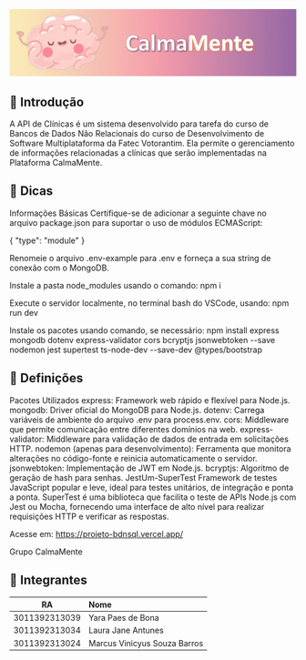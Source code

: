 <div align="center">
    
![banner](https://github.com/marcusvsbarros/projetoManufatura/blob/main/CalmaMente%20capa.jpeg)
</div>


## :busts_in_silhouette: Introdução

A API de Clínicas é um sistema desenvolvido para tarefa do curso de Bancos de Dados Não Relacionais do curso de Desenvolvimento de Software Multiplataforma da Fatec Votorantim. Ela permite o gerenciamento de informações relacionadas a clínicas que serão implementadas na Plataforma CalmaMente.

## :busts_in_silhouette: Dicas
Informações Básicas
Certifique-se de adicionar a seguinte chave no arquivo package.json para suportar o uso de módulos ECMAScript:

<json>

{ "type": "module" }

Renomeie o arquivo .env-example para .env e forneça a sua string de conexão com o MongoDB.

Instale a pasta node_modules usando o comando: npm i

Execute o servidor localmente, no terminal bash do VSCode, usando: npm run dev

Instale os pacotes usando comando, se necessário:
npm install express mongodb dotenv express-validator cors bcryptjs jsonwebtoken --save nodemon jest supertest ts-node-dev --save-dev @types/bootstrap

## :busts_in_silhouette: Definições
Pacotes Utilizados
express: Framework web rápido e flexível para Node.js.
mongodb: Driver oficial do MongoDB para Node.js.
dotenv: Carrega variáveis de ambiente do arquivo .env para process.env.
cors: Middleware que permite comunicação entre diferentes domínios na web.
express-validator: Middleware para validação de dados de entrada em solicitações HTTP.
nodemon (apenas para desenvolvimento): Ferramenta que monitora alterações no código-fonte e reinicia automaticamente o servidor.
jsonwebtoken: Implementação de JWT em Node.js.
bcryptjs: Algoritmo de geração de hash para senhas.
JestUm-SuperTest Framework de testes JavaScript popular e leve, ideal para testes unitários, de integração e ponta a ponta. SuperTest é uma biblioteca que facilita o teste de APIs Node.js com Jest ou Mocha, fornecendo uma interface de alto nível para realizar requisições HTTP e verificar as respostas.

Acesse em: https://projeto-bdnsql.vercel.app/

Grupo CalmaMente

<span id="equipe">

## :busts_in_silhouette: Integrantes

|    RA     | Nome                                  |
| :-----------: | :------------------------------------ |
| 3011392313039 | Yara Paes de Bona           |
| 3011392313034  | Laura Jane Antunes |
|   3011392313024    | Marcus Vinicyus Souza Barros               |
